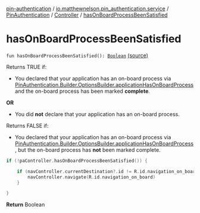 [pin-authentication](../../../index.md) / [io.matthewnelson.pin_authentication.service](../../index.md) / [PinAuthentication](../index.md) / [Controller](index.md) / [hasOnBoardProcessBeenSatisfied](./has-on-board-process-been-satisfied.md)

# hasOnBoardProcessBeenSatisfied

`fun hasOnBoardProcessBeenSatisfied(): `[`Boolean`](https://kotlinlang.org/api/latest/jvm/stdlib/kotlin/-boolean/index.html) [(source)](https://github.com/05nelsonm/pin-authentication/blob/master/pin-authentication/src/main/java/io/matthewnelson/pin_authentication/service/PinAuthentication.kt#L556)

Returns TRUE if:

* You declared that your application has an on-board process via
[PinAuthentication.Builder.OptionsBuilder.applicationHasOnBoardProcess](../-builder/-options-builder/application-has-on-board-process.md)
and the on-board process has been marked **complete**.

**OR**

* You did **not** declare that your application has an on-board process.

Returns FALSE if:

* You declared that your application has an on-board process via
[PinAuthentication.Builder.OptionsBuilder.applicationHasOnBoardProcess](../-builder/-options-builder/application-has-on-board-process.md),
but the on-board process has **not** been marked complete.

``` kotlin
if (!paController.hasOnBoardProcessBeenSatisfied()) {

    if (navController.currentDestination?.id != R.id.navigation_on_board) {
        navController.navigate(R.id.navigation_on_board)
    }

}
```

**Return**
Boolean

